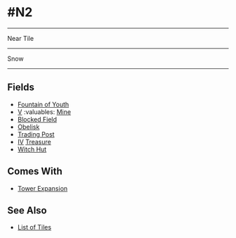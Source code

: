 # #N2

___
Near Tile
___
Snow
___


## Fields

- [Fountain of Youth](../fields/fountain_of_youth.md)
- [Ⅴ](../difficulties.md) :valuables: [Mine](../fields/mine.md)
- [Blocked Field](../keywords/blocked_field.md)
- [Obelisk](../fields/obelisk.md)
- [Trading Post](../trading.md)
- [Ⅳ](../difficulties.md) [Treasure](../fields/treasure.md)
- [Witch Hut](../fields/witch_hut.md)


## Comes With

- [Tower Expansion](../content/tower_expansion.md)


## See Also

- [List of Tiles](index.md)
